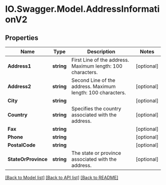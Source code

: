 # IO.Swagger.Model.AddressInformationV2
## Properties

Name | Type | Description | Notes
------------ | ------------- | ------------- | -------------
**Address1** | **string** | First Line of the address. Maximum length: 100 characters. | [optional] 
**Address2** | **string** | Second Line of the address. Maximum length: 100 characters. | [optional] 
**City** | **string** |  | [optional] 
**Country** | **string** | Specifies the country associated with the address. | [optional] 
**Fax** | **string** |  | [optional] 
**Phone** | **string** |  | [optional] 
**PostalCode** | **string** |  | [optional] 
**StateOrProvince** | **string** | The state or province associated with the address. | [optional] 

[[Back to Model list]](../README.md#documentation-for-models) [[Back to API list]](../README.md#documentation-for-api-endpoints) [[Back to README]](../README.md)

